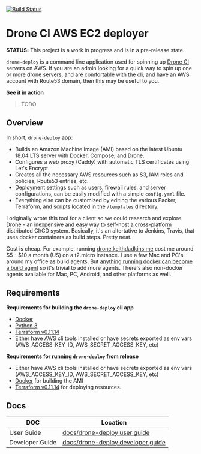 [![Build Status](https://drone.keithdadkins.me/api/badges/keithdadkins/drone-deploy/status.svg?ref=refs/heads/master)](https://drone.keithdadkins.me/keithdadkins/drone-deploy)

# Drone CI AWS EC2 deployer

__STATUS:__ This project is a work in progress and is in a pre-release state.

`drone-deploy` is a command line application used for spinning up [Drone CI](https://drone.io) servers on AWS. If you are an admin looking for a quick way to spin up one or more drone servers, and are comfortable with the cli, and have an AWS account with Route53 domain, then this may be useful to you.

__See it in action__

> TODO

## Overview

In short, `drone-deploy` app:

* Builds an Amazon Machine Image (AMI) based on the latest Ubuntu 18.04 LTS server with Docker, Compose, and Drone.
* Configures a web proxy (Caddy) with automatic TLS certificates using Let's Encrypt.
* Creates all the necessary AWS resources such as S3, IAM roles and policies, Route53 entries, etc.
* Deployment settings such as users, firewall rules, and server configurations, can be easily modified with a simple `config.yaml` file.
* Everything else can be customized by editing the various Packer, Terraform, and scripts located in the `/templates` directory.

I originally wrote this tool for a client so we could research and explore Drone - an inexpensive and easy way to self-host a cross-platform distributed CI/CD system. Basically, it's an altertative to Jenkins, Travis, that uses docker containers as build steps. Pretty neat.

Cost is cheap. For example, running [drone.keithdadkins.me](https://drone.keithdadkins.me/keithdadkins/drone-deploy/) cost me around $5 - $10 a month (US) on a t2.micro instance. I use a few Mac and PC's around my office as build agents. But [anything running docker can become a build agent](TODO) so it's trivial to add more agents. There's also non-docker agents available for Mac, PC, Android, and other platforms as well.


## Requirements 

__Requirements for building the `drone-deploy` cli app__

* [Docker](https://www.docker.com/products/docker-desktop)
* [Python 3](https://realpython.com/installing-python/)
* [Terraform v0.11.14](https://learn.hashicorp.com/terraform/getting-started/install)
* Either have AWS cli tools installed or have secrets exported as env vars (AWS_ACCESS_KEY_ID, AWS_SECRET_ACCESS_KEY, etc)


__Requirements for running `drone-deploy` from release__

* Either have AWS cli tools installed or have secrets exported as env vars (AWS_ACCESS_KEY_ID, AWS_SECRET_ACCESS_KEY, etc)
* [Docker](https://www.docker.com/products/docker-desktop) for building the AMI
* [Terraform v0.11.14](https://learn.hashicorp.com/terraform/getting-started/install) for deploying resources.


## Docs
DOC | Location
----|----------
User Guide | [docs/drone-deploy user guide](docs/drone-deploy-user-guide.md)
Developer Guide | [docs/drone-deploy developer guide](docs/drone-deploy-developer-guide.md)
